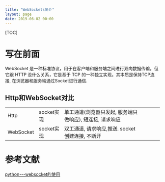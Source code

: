 ```yaml
---
title: "WebSockets简介"
layout: page
date: 2019-06-02 00:00
---
```

[TOC]

# 写在前面
WebSocket 是一种标准协议，用于在客户端和服务端之间进行双向数据传输。但它跟 HTTP 没什么关系，它是基于 TCP 的一种独立实现。其本质是保持TCP连接, 在浏览器和服务端通过Socket进行通信.

## Http和WebSocket对比
||||||||
|-|-|-|-|-|-|-|
|Http|socket实现|单工通道(浏览器只发起, 服务端只做响应), 短连接, 请求响应|
|WebSocket|socket实现|双工通道, 请求响应,推送. socket创建连接, 不断开||


# 参考文献
[python---websocket的使用](https://www.cnblogs.com/ssyfj/p/9245150.html)

